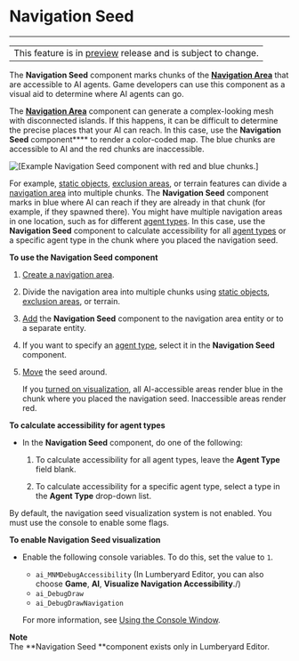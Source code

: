 # Navigation Seed<a name="component-nav-seed"></a>


****  

|  | 
| --- |
| This feature is in [preview](https://docs.aws.amazon.com/lumberyard/latest/userguide/ly-glos-chap.html#preview) release and is subject to change\.  | 

The **Navigation Seed** component marks chunks of the [**Navigation Area**](component-nav-area.md) that are accessible to AI agents\. Game developers can use this component as a visual aid to determine where AI agents can go\. 

The **[Navigation Area](component-nav-area.md)** component can generate a complex\-looking mesh with disconnected islands\. If this happens, it can be difficult to determine the precise places that your AI can reach\. In this case, use the **Navigation Seed** component**** to render a color\-coded map\. The blue chunks are accessible to AI and the red chunks are inaccessible\.

![\[Example Navigation Seed component with red and blue chunks.\]](http://docs.aws.amazon.com/lumberyard/latest/userguide/images/component-nav-seed-1.png)

For example, [static objects](component-nav-area.md#component-nav-area-static-entities), [exclusion areas](component-nav-area.md#component-nav-area-exclusion), or terrain features can divide a [navigation area](component-nav-area.md) into multiple chunks\. The **Navigation Seed** component marks in blue where AI can reach if they are already in that chunk \(for example, if they spawned there\)\. You might have multiple navigation areas in one location, such as for different [agent types](component-navigation.md#component-navigation-properties)\. In this case, use the **Navigation Seed** component to calculate accessibility for all [agent types](component-nav-area.md#component-nav-area-properties-agent-types) or a specific agent type in the chunk where you placed the navigation seed\.

**To use the Navigation Seed component**

1. [Create a navigation area](component-nav-area.md)\.

1. Divide the navigation area into multiple chunks using [static objects](component-nav-area.md#component-nav-area-static-entities), [exclusion areas](component-nav-area.md#component-nav-area-exclusion), or terrain\. 

1. [Add](component-working-adding.md) the **Navigation Seed** component to the navigation area entity or to a separate entity\.

1. If you want to specify an [agent type](component-navigation.md#component-navigation-properties), select it in the **Navigation Seed** component\.

1. [Move](lumberyard-editor-toolbars.md#lumberyard-editor-toolbars-editmode) the seed around\.

   If you [turned on visualization](component-nav-area.md#render-navigation-mesh), all AI\-accessible areas render blue in the chunk where you placed the navigation seed\. Inaccessible areas render red\.

**To calculate accessibility for agent types**
+ In the **Navigation Seed** component, do one of the following:

  1. To calculate accessibility for all agent types, leave the **Agent Type** field blank\.

  1. To calculate accessibility for a specific agent type, select a type in the **Agent Type** drop\-down list\.

By default, the navigation seed visualization system is not enabled\. You must use the console to enable some flags\.

**To enable Navigation Seed visualization**
+ Enable the following console variables\. To do this, set the value to `1`\.
  + `ai_MNMDebugAccessibility` \(In Lumberyard Editor, you can also choose **Game**, **AI**, **Visualize Navigation Accessibility**\./\)
  + `ai_DebugDraw`
  + `ai_DebugDrawNavigation`

  For more information, see [Using the Console Window](console-intro.md)\.

**Note**  
The **Navigation Seed **component exists only in Lumberyard Editor\.